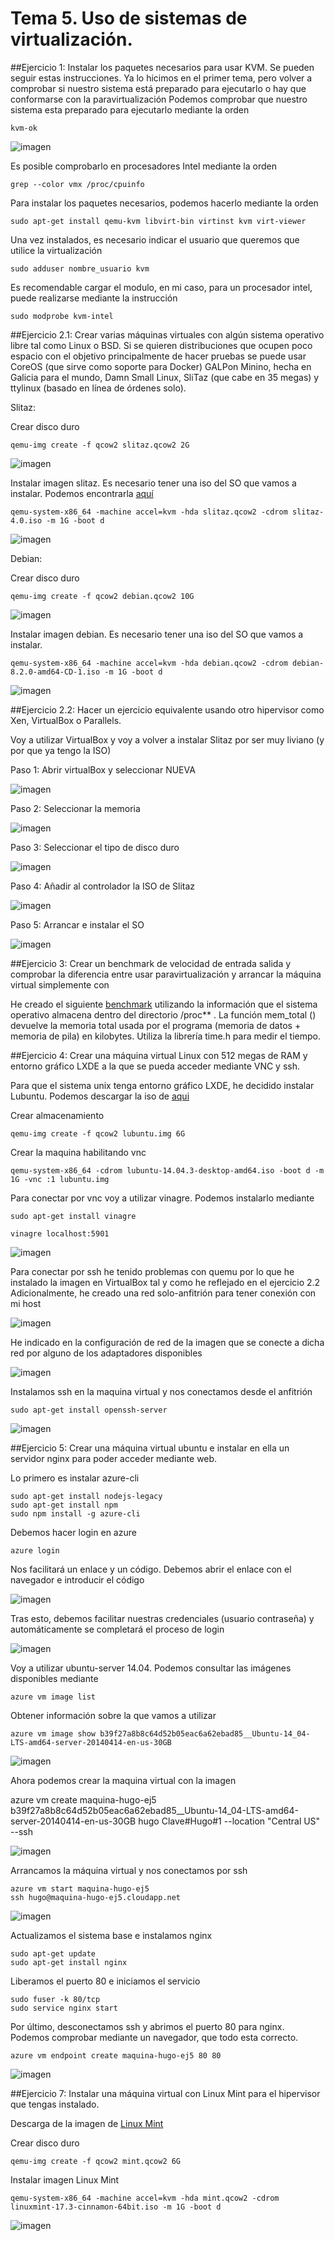 # Tema 5. Uso de sistemas de virtualización. 

##Ejercicio 1: Instalar los paquetes necesarios para usar KVM. Se pueden seguir estas instrucciones. Ya lo hicimos en el primer tema, pero volver a comprobar si nuestro sistema está preparado para ejecutarlo o hay que conformarse con la paravirtualización
Podemos comprobar que nuestro sistema esta preparado para ejecutarlo mediante la orden

	kvm-ok

![imagen](https://www.dropbox.com/s/slhca4tlofunqpj/kvm.png?dl=1)

Es posible comprobarlo en procesadores Intel mediante la orden 

	grep --color vmx /proc/cpuinfo

Para instalar los paquetes necesarios, podemos hacerlo mediante la orden

	sudo apt-get install qemu-kvm libvirt-bin virtinst kvm virt-viewer

Una vez instalados, es necesario indicar el usuario que queremos que utilice la virtualización

	sudo adduser nombre_usuario kvm

Es recomendable cargar el modulo, en mi caso, para un procesador intel, puede realizarse mediante la instrucción

	sudo modprobe kvm-intel

##Ejercicio 2.1: Crear varias máquinas virtuales con algún sistema operativo libre tal como Linux o BSD. Si se quieren distribuciones que ocupen poco espacio con el objetivo principalmente de hacer pruebas se puede usar CoreOS (que sirve como soporte para Docker) GALPon Minino, hecha en Galicia para el mundo, Damn Small Linux, SliTaz (que cabe en 35 megas) y ttylinux (basado en línea de órdenes solo).

Slitaz: 

Crear disco duro

	qemu-img create -f qcow2 slitaz.qcow2 2G

![imagen](https://www.dropbox.com/s/26fimpmrx361dvu/slitazD.png?dl=1)

Instalar imagen slitaz. Es necesario tener una iso del SO que vamos a instalar. Podemos encontrarla [aquí](http://www.slitaz.org/en/)

	qemu-system-x86_64 -machine accel=kvm -hda slitaz.qcow2 -cdrom slitaz-4.0.iso -m 1G -boot d

![imagen](https://www.dropbox.com/s/o4yg7s3fuyicx7d/slitazI.png?dl=1)


Debian:

Crear disco duro
	
	qemu-img create -f qcow2 debian.qcow2 10G

![imagen](https://www.dropbox.com/s/jlbq07lmtkd585x/discoD.png?dl=1)

Instalar imagen debian. Es necesario tener una iso del SO que vamos a instalar.

	qemu-system-x86_64 -machine accel=kvm -hda debian.qcow2 -cdrom debian-8.2.0-amd64-CD-1.iso -m 1G -boot d

![imagen](https://www.dropbox.com/s/cmsfrzeobpis9je/debianI.png?dl=1)

	

##Ejercicio 2.2: Hacer un ejercicio equivalente usando otro hipervisor como Xen, VirtualBox o Parallels.

Voy a utilizar VirtualBox y voy a volver a instalar Slitaz por ser muy liviano (y por que ya tengo la ISO)

Paso 1: Abrir virtualBox y seleccionar NUEVA

![imagen](https://www.dropbox.com/s/vtgbp7se5cvpsfj/vb1.png?dl=1)

Paso 2: Seleccionar la memoria

![imagen](https://www.dropbox.com/s/say4jyw3dsdzlaq/vb2.png?dl=1)

Paso 3: Seleccionar el tipo de disco duro

![imagen](https://www.dropbox.com/s/gf0yegwzngj9w5l/vb3.png?dl=1)

Paso 4: Añadir al controlador la ISO de Slitaz

![imagen](https://www.dropbox.com/s/2p8ig9et9zr11wx/vb4.png?dl=1)

Paso 5: Arrancar e instalar el SO

![imagen](https://www.dropbox.com/s/jhtoguiq01173xf/vb5.png?dl=1)

##Ejercicio 3: Crear un benchmark de velocidad de entrada salida y comprobar la diferencia entre usar paravirtualización y arrancar la máquina virtual simplemente con

He creado el siguiente [benchmark](https://github.com/hugobarzano/IV-2015-16/blob/master/ejercicios/HugoBarzano/bm2.cpp) utilizando la información que el sistema operativo almacena dentro del directorio /proc** .
La función mem_total () devuelve la memoria total usada por el programa (memoria de datos + memoria de pila) en kilobytes. Utiliza la librería time.h para medir el tiempo. 

##Ejercicio 4: Crear una máquina virtual Linux con 512 megas de RAM y entorno gráfico LXDE a la que se pueda acceder mediante VNC y ssh.

Para que el sistema unix tenga entorno gráfico LXDE, he decidido instalar Lubuntu. Podemos descargar la iso de [aqui](http://cdimage.ubuntu.com/lubuntu/releases/14.04/release/)

Crear almacenamiento
	
	qemu-img create -f qcow2 lubuntu.img 6G

Crear la maquina habilitando vnc

	qemu-system-x86_64 -cdrom lubuntu-14.04.3-desktop-amd64.iso -boot d -m 1G -vnc :1 lubuntu.img


Para conectar por vnc voy a utilizar vinagre. Podemos instalarlo mediante 

	sudo apt-get install vinagre

	vinagre localhost:5901

![imagen](https://www.dropbox.com/s/1e2k773w1ae7rp9/vinagre1.png?dl=1)

Para conectar por ssh he tenido problemas con quemu por lo que he instalado la imagen en VirtualBox tal y como he reflejado en el ejercicio 2.2
Adicionalmente, he creado una red solo-anfitrión para tener conexión con mi host

![imagen](https://www.dropbox.com/s/7b2xgkf02xne1tf/lubuntu2.png?dl=1)

He indicado en la configuración de red de la imagen que se conecte a dicha red por alguno de los adaptadores disponibles

![imagen](https://www.dropbox.com/s/5sg2actbaiyecv5/lubuntu3.png?dl=1)

Instalamos ssh en la maquina virtual y nos conectamos desde el anfitrión 

	sudo apt-get install openssh-server

![imagen](https://www.dropbox.com/s/pux0uz553ji51u7/lubuntu4.png?dl=1)



##Ejercicio 5: Crear una máquina virtual ubuntu e instalar en ella un servidor nginx para poder acceder mediante web.

Lo primero es instalar azure-cli

	sudo apt-get install nodejs-legacy
	sudo apt-get install npm
	sudo npm install -g azure-cli

Debemos hacer login en azure

	azure login

Nos facilitará un enlace y un código. Debemos abrir el enlace con el navegador e introducir el código

![imagen](https://www.dropbox.com/s/grjusrkfn0m02q8/azure1.png?dl=1)

Tras esto, debemos facilitar nuestras credenciales (usuario contraseña) y automáticamente se completará el proceso de login

![imagen](https://www.dropbox.com/s/rnxej18vbrjkqhm/azure2.png?dl=1)

Voy a utilizar ubuntu-server 14.04. Podemos consultar las imágenes disponibles mediante 

	azure vm image list

Obtener información sobre la que vamos a utilizar

	azure vm image show b39f27a8b8c64d52b05eac6a62ebad85__Ubuntu-14_04-LTS-amd64-server-20140414-en-us-30GB

![imagen](https://www.dropbox.com/s/o1auh09bqw11y2b/azure4.png?dl=1)

Ahora podemos crear la maquina virtual con la imagen

azure vm create maquina-hugo-ej5 b39f27a8b8c64d52b05eac6a62ebad85__Ubuntu-14_04-LTS-amd64-server-20140414-en-us-30GB hugo Clave#Hugo#1 --location "Central US" --ssh

![imagen](https://www.dropbox.com/s/menasge58ap7qjj/azure5.png?dl=1)

Arrancamos la máquina virtual y nos conectamos por ssh

	azure vm start maquina-hugo-ej5
	ssh hugo@maquina-hugo-ej5.cloudapp.net

![imagen](https://www.dropbox.com/s/8zkbrkkb8rz3zz8/azure6.png?dl=1)

Actualizamos el sistema base e instalamos nginx

	sudo apt-get update
	sudo apt-get install nginx

Liberamos el puerto 80 e iniciamos el servicio

	sudo fuser -k 80/tcp
	sudo service nginx start


Por último, desconectamos ssh y abrimos el puerto 80 para nginx. Podemos comprobar mediante un navegador, que todo esta correcto. 

	azure vm endpoint create maquina-hugo-ej5 80 80

![imagen](https://www.dropbox.com/s/hxf478398xhw37f/azure7.png?dl=1)


##Ejercicio 7: Instalar una máquina virtual con Linux Mint para el hipervisor que tengas instalado.

Descarga de la imagen de [Linux Mint](http://www.linuxmint.com/download.php)

Crear disco duro
	
	qemu-img create -f qcow2 mint.qcow2 6G

Instalar imagen Linux Mint

	qemu-system-x86_64 -machine accel=kvm -hda mint.qcow2 -cdrom linuxmint-17.3-cinnamon-64bit.iso -m 1G -boot d

![imagen](https://www.dropbox.com/s/x6qtgb9329uuf4z/mint.png?dl=1)

